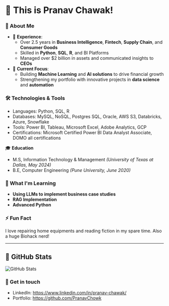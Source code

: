 # 👋 This is Pranav Chawak!

### 🚀 About Me 
- 💼 **Experience**: 
  - Over 2.5 years in **Business Intelligence**, **Fintech**, **Supply Chain**, and **Consumer Goods**
  - Skilled in **Python**, **SQL**, **R**, and BI Platforms
  - Managed over $2 billion in assets and communicated insights to **CEOs**
- 🔧 **Current Focus**: 
  - Building **Machine Learning** and **AI solutions** to drive financial growth
  - Strengthening my portfolio with innovative projects in **data science** and **automation**

### 🛠️ Technologies & Tools
- Languages: Python, SQL, R
- Databases: MySQL, NoSQL, Postgres SQL, Oracle, AWS S3, Databricks, Azure, Snowflake
- Tools: Power BI, Tableau, Microsoft Excel, Adobe Analytics, GCP
- Certifications: Microsoft Certified Power BI Data Analyst Associate, DOMO all certifications 

🎓 **Education**
- M.S, Information Technology & Management _(University of Texas at Dallas, May 2024)_
- B.E, Computer Engineering _(Pune University, June 2020)_

### 🌱 What I'm Learning
- **Using LLMs to implement business case studies**
- **RAG Implementation**
- **Advanced Python**

### ⚡ Fun Fact
I love repairing home equipments and reading fiction in my spare time. Also a huge Biohack nerd!

---


## 🚀 GitHub Stats
![GitHub Stats](https://github-readme-stats.vercel.app/api?username=reposmith&show_icons=true&theme=tokyonight)

### 💬 Get in touch
- LinkedIn: https://www.linkedin.com/in/pranav-chawak/
- Portfolio: https://github.com/PranavChowk


